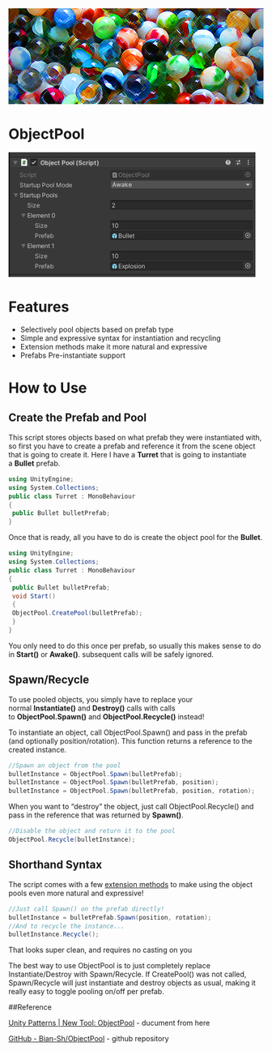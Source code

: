 <img title="" src="./Images/brand.png" alt="" data-align="center">

ObjectPool
==========

<img title="" src="./Images/objectpool.png" alt="" data-align="inline">

# Features

- Selectively pool objects based on prefab type 
- Simple and expressive syntax for instantiation and recycling
- Extension methods make it more natural and expressive
- Prefabs Pre-instantiate support

# How to Use

## Create the Prefab and Pool

This script stores objects based on what prefab they were instantiated with, so first you have to create a prefab and reference it from the scene object that is going to create it. Here I have a **Turret** that is going to instantiate a **Bullet** prefab.

```csharp
using UnityEngine;
using System.Collections;
public class Turret : MonoBehaviour
{
 public Bullet bulletPrefab;
}
```

Once that is ready, all you have to do is create the object pool for the **Bullet**.

```csharp
using UnityEngine;
using System.Collections;
public class Turret : MonoBehaviour
{
 public Bullet bulletPrefab;
 void Start()
 {
 ObjectPool.CreatePool(bulletPrefab);
 }
}
```

You only need to do this once per prefab, so usually this makes sense to do in **Start()** or **Awake()**. subsequent calls will be safely ignored.

## Spawn/Recycle

To use pooled objects, you simply have to replace your normal **Instantiate()** and **Destroy()** calls with calls to **ObjectPool.Spawn()** and **ObjectPool.Recycle()** instead!

To instantiate an object, call ObjectPool.Spawn() and pass in the prefab (and optionally position/rotation). This function returns a reference to the created instance.

```csharp
//Spawn an object from the pool
bulletInstance = ObjectPool.Spawn(bulletPrefab);
bulletInstance = ObjectPool.Spawn(bulletPrefab, position);
bulletInstance = ObjectPool.Spawn(bulletPrefab, position, rotation);
```

When you want to “destroy” the object, just call ObjectPool.Recycle() and pass in the reference that was returned by **Spawn()**.

```csharp
//Disable the object and return it to the pool
ObjectPool.Recycle(bulletInstance);
```

## Shorthand Syntax

The script comes with a few [extension methods](https://web.archive.org/web/20140718101942/http://msdn.microsoft.com/en-us/library/vstudio/bb383977.aspx "MSDN - Extension Methods") to make using the object pools even more natural and expressive!

```csharp
//Just call Spawn() on the prefab directly!
bulletInstance = bulletPrefab.Spawn(position, rotation);
//And to recycle the instance...
bulletInstance.Recycle();
```

That looks super clean, and requires no casting on you

The best way to use ObjectPool is to just completely replace Instantiate/Destroy with Spawn/Recycle. If CreatePool() was not called, Spawn/Recycle will just instantiate and destroy objects as usual, making it really easy to toggle pooling on/off per prefab.

##Reference

[Unity Patterns | New Tool: ObjectPool](https://web.archive.org/web/20150516022029/http://unitypatterns.com/new-tool-objectpool/) - ducument from here

[GitHub - Bian-Sh/ObjectPool](https://github.com/Bian-Sh/ObjectPool) - github repository
